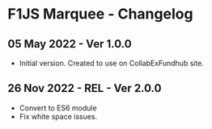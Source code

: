 # F1JS Marquee - Changelog

## 05 May 2022 - Ver 1.0.0
  - Initial version. Created to use on CollabExFundhub site.

## 26 Nov 2022 - REL - Ver 2.0.0
  - Convert to ES6 module
  - Fix white space issues.